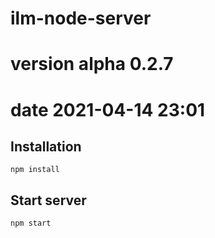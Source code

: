 # ilm-node-server

# version alpha 0.2.7

# date 2021-04-14 23:01

## Installation

```
npm install
```

## Start server

```
npm start
```
